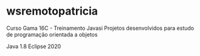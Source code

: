 # wsremotopatricia
Curso Gama 16C - Treinamento Javasi
Projetos desenvolvidos para estudo de programação orientada a objetos

Java 1.8
Eclipse 2020
